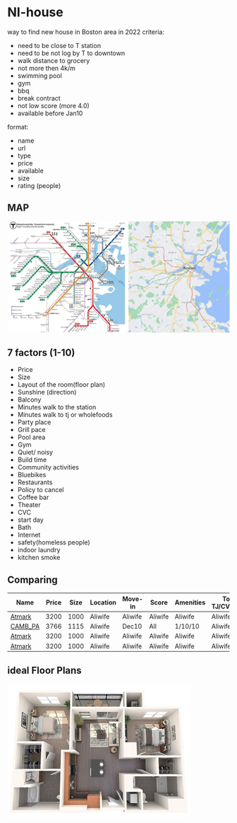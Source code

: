 # NI-house
way to find new house in Boston area in 2022
criteria:
- need to be close to T station
- need to be not log by T to downtown
- walk distance to grocery
- not more then 4k/m
- swimming pool
- gym
- bbq
- break contract
- not low score (more 4.0)
- available before Jan10

format:

- name
- url
- type
- price
- available
- size
- rating (people)

## MAP

![sub_map_bos](https://github.com/smnikitin/NI-house/blob/main/map/sub_map_bos.JPG)



## 7 factors (1-10)

- Price 
- Size
- Layout of the room(floor plan)
- Sunshine (direction)
- Balcony
- Minutes walk to the station
- Minutes walk to tj or wholefoods
- Party place 
- Grill pace
- Pool area 
- Gym 
- Quiet/ noisy 
- Build time 
- Community activities 
- Bluebikes
- Restaurants 
- Policy to cancel 
- Coffee bar
- Theater 
- CVC
- start day
- Bath
- Internet
- safety(homeless people)
- indoor laundry
- kitchen smoke 


## Comparing


| Name | Price | Size | Location | Move-in | Score | Amenities | To TJ/CVC/T | Notes |
| --- | --- | --- | --- | --- | --- | --- | --- | --- | 
| [Atmark](https://www.liveatmark.com/floorplans) | 3200  | 1000 | Aliwife | Aliwife | Aliwife | Aliwife | Aliwife | Aliwife | 
| [CAMB_PA](https://www.livecambridgepark.com/floorplans) | 3766  | 1115  | Aliwife | Dec10 | All | 1/10/10 | Aliwife | one/sauna | 
| [Atmark](https://www.liveatmark.com/floorplans) | 3200  | 1000 | Aliwife | Aliwife | Aliwife | Aliwife | Aliwife | Aliwife | 
| [Atmark](https://www.liveatmark.com/floorplans) | 3200  | 1000 | Aliwife | Aliwife | Aliwife | Aliwife | Aliwife | Aliwife | 

## ideal Floor Plans

![ideal_floorpan](https://github.com/smnikitin/NI-house/blob/main/floor/ideal_floorpan.JPG)
